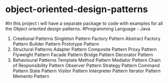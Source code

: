 # object-oriented-design-patterns
#In this project i will have a separate package to code with examples for all the Object oriented design patterns. 
#Programming Language - Java 
1. Creational Patterns
      Singleton Pattern
      Factory Pattern
      Abstract Factory Pattern
      Builder Pattern
      Prototype Pattern
2. Structural Patterns
      Adapter Pattern
      Composite Pattern
      Proxy Pattern
      Flyweight Pattern
      Facade Pattern
      Bridge Pattern
      Decorator Pattern
3. Behavioural Patterns
      Template Method Pattern
      Mediator Pattern
      Chain of Responsibility Pattern
      Observer Pattern
      Strategy Pattern
      Command Pattern
      State Pattern
      Visitor Pattern
      Interpreter Pattern
      Iterator Pattern
      Memento Pattern
